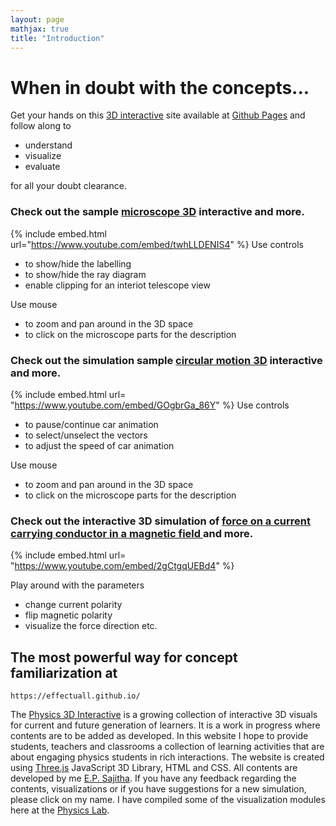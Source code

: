 ```yaml
---
layout: page
mathjax: true
title: "Introduction"
---
```

# When in doubt with the concepts... 

Get your hands on this [3D interactive]( https://effectuall.github.io/) site available at [Github Pages]( https://github.com/online3d ) and follow along to
* understand 
* visualize 
* evaluate 

for all your doubt clearance.

### Check out the sample [microscope 3D](https://effectuall.github.io/) interactive and  more.

{% include embed.html url="https://www.youtube.com/embed/twhLLDENIS4" %}
Use controls
*  to show/hide the labelling
*  to show/hide the ray diagram
*  enable clipping for an interiot telescope view

Use mouse 

* to zoom and pan around in the 3D space
* to click on the microscope parts for the description

### Check out the simulation sample [circular motion 3D](https://effectuall.github.io/) interactive and  more.

{% include embed.html url= "https://www.youtube.com/embed/GOgbrGa_86Y" %}
Use controls
*  to pause/continue car animation
*  to select/unselect the vectors
*  to adjust the speed of car animation

Use mouse 

* to zoom and pan around in the 3D space
* to click on the microscope parts for the description

### Check out the interactive 3D simulation of [force on a current carrying conductor in a magnetic field ](https://effectuall.github.io/) and  more.

{% include embed.html url= "https://www.youtube.com/embed/2gCtgqUEBd4" %}

Play around with the parameters
* change current polarity
* flip magnetic polarity
* visualize the force direction etc.

## The most powerful way for concept familiarization at
```
https://effectuall.github.io/
```
The [Physics 3D Interactive](https://effectuall.github.io/) is a growing collection of interactive 3D visuals for current and future generation of learners. It is a work in progress where contents are to be added as developed. In this website I hope to provide students, teachers and classrooms a collection of learning activities that are about engaging physics students in rich interactions. The website is created using [Three.js](https://threejs.org/) JavaScript 3D Library, HTML and CSS. All contents are developed by me [E.P. Sajitha](effectuallearning@gmail.com). If you have any feedback regarding the contents, visualizations or if you have suggestions for a new simulation, please click on my name. 
I have compiled some of the visualization modules here at the [Physics Lab]( physicslab).

